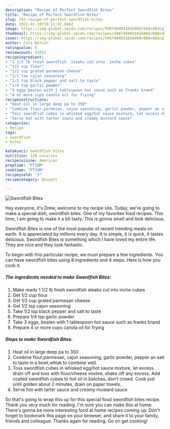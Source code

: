```yaml
---
description: "Recipe of Perfect Swordfish Bites"
title: "Recipe of Perfect Swordfish Bites"
slug: 741-recipe-of-perfect-swordfish-bites
date: 2022-02-18T19:11:07.046Z
image: https://img-global.cpcdn.com/recipes/5967404031016960/680x482cq70/swordfish-bites-recipe-main-photo.jpg
thumbnail: https://img-global.cpcdn.com/recipes/5967404031016960/680x482cq70/swordfish-bites-recipe-main-photo.jpg
cover: https://img-global.cpcdn.com/recipes/5967404031016960/680x482cq70/swordfish-bites-recipe-main-photo.jpg
author: Cole Watson
ratingvalue: 5
reviewcount: 41852
recipeingredient:
- "1 1/2 lb fresh swordfish  steaks cut into  inche cubes"
- "1/2 cup flour"
- "1/2 cup grated parmesan cheese"
- "1/2 tsp cajun seasoning"
- "1/2 tsp black pepper and salt to taste"
- "1/4 tsp garlic powder"
- "3 eggs beaten with 1 tablespoon hot sauce such as franks brand"
- "4 or more cups canola oil for frying"
recipeinstructions:
- "Heat oil in large deep pa to 350"
- "Combine flour,parmesan, cajun seasoning, garlic powder, pepper an salt to taste in a bowl,whisk to combine well."
- "Toss swordfish cubes in whisked egg/hot sauce mixture, let excess drain off and toss with flour/cheese mixtire, shake off any excess. Add coated swordfish cubes to hot oil in batches, don&#39;t crowd. Cook just until golden about 2 minutes, drain on paper towels."
- "Serve hot with tarter sauce and creamy mustard sauce"
categories:
- Recipe
tags:
- swordfish
- bites

katakunci: swordfish bites 
nutrition: 120 calories
recipecuisine: American
preptime: "PT15M"
cooktime: "PT34M"
recipeyield: "3"
recipecategory: Dessert

---
```



![Swordfish Bites](https://img-global.cpcdn.com/recipes/5967404031016960/680x482cq70/swordfish-bites-recipe-main-photo.jpg)

Hey everyone, it's Drew, welcome to my recipe site. Today, we're going to make a special dish, swordfish bites. One of my favorites food recipes. This time, I am going to make it a bit tasty. This is gonna smell and look delicious.

Swordfish Bites is one of the most popular of recent trending meals on earth. It is appreciated by millions every day. It is simple, it is quick, it tastes delicious. Swordfish Bites is something which I have loved my entire life. They are nice and they look fantastic.




To begin with this particular recipe, we must prepare a few ingredients. You can have swordfish bites using 8 ingredients and 4 steps. Here is how you cook it.

<!--inarticleads1-->

##### The ingredients needed to make Swordfish Bites:

1. Make ready 1 1/2 lb fresh swordfish  steaks cut into  inche cubes
1. Get 1/2 cup flour
1. Get 1/2 cup grated parmesan cheese
1. Get 1/2 tsp cajun seasoning
1. Take 1/2 tsp black pepper and salt to taste
1. Prepare 1/4 tsp garlic powder
1. Take 3 eggs, beaten with 1 tablespoon hot sauce such as franks brand
1. Prepare 4 or more cups canola oil for frying




<!--inarticleads2-->

##### Steps to make Swordfish Bites:

1. Heat oil in large deep pa to 350
1. Combine flour,parmesan, cajun seasoning, garlic powder, pepper an salt to taste in a bowl,whisk to combine well.
1. Toss swordfish cubes in whisked egg/hot sauce mixture, let excess drain off and toss with flour/cheese mixtire, shake off any excess. Add coated swordfish cubes to hot oil in batches, don&#39;t crowd. Cook just until golden about 2 minutes, drain on paper towels.
1. Serve hot with tarter sauce and creamy mustard sauce




So that's going to wrap this up for this special food swordfish bites recipe. Thank you very much for reading. I'm sure you can make this at home. There's gonna be more interesting food at home recipes coming up. Don't forget to bookmark this page on your browser, and share it to your family, friends and colleague. Thanks again for reading. Go on get cooking!

